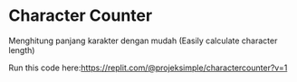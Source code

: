 # Character Counter

Menghitung panjang karakter dengan mudah (Easily calculate character length)

Run this code here:https://replit.com/@projeksimple/charactercounter?v=1
